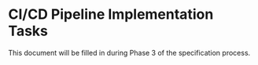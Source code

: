 # CI/CD Pipeline Implementation Tasks

This document will be filled in during Phase 3 of the specification process.